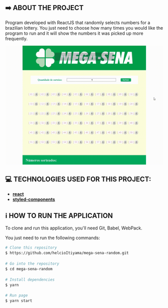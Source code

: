 ## :arrow_right: ABOUT THE PROJECT

Program developed with ReactJS that randomly selects numbers for a brazilian lottery. You just need to choose how many times you
would like the program to run and it will show the numbers it was picked up more frequently.


<p align="center">
    <img alt ="homepage" src="https://github.com/helcioItiyama/mega-sena-random/blob/master/public/demo.gif" width="700px"/>
</p>

## :computer: TECHNOLOGIES USED FOR THIS PROJECT:

- [**react**](https://github.com/facebook/react)
- [**styled-components**](https://github.com/styled-components/styled-components)

## :information_source: HOW TO RUN THE APPLICATION

To clone and run this application, you'll need Git, Babel, WebPack.

You just need to run the following commands:

```bash
# Clone this repository
$ https://github.com/helcioItiyama/mega-sena-random.git

# Go into the repository
$ cd mega-sena-random

# Install dependencies
$ yarn

# Run page
$ yarn start
```

